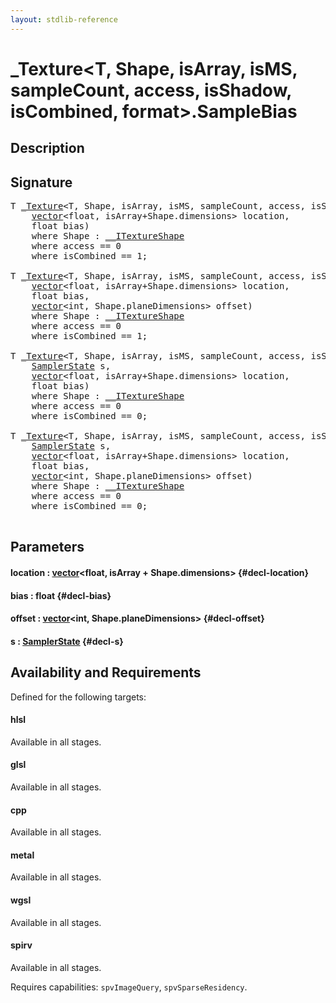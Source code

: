 ```yaml
---
layout: stdlib-reference
---
```


# \_Texture\<T, Shape, isArray, isMS, sampleCount, access, isShadow, isCombined, format\>\.SampleBias

## Description





## Signature 

<pre>
<span class="code_type">T</span> <a href="/stdlib-reference/types/Texture/index" class="code_type">_Texture</a>&lt;<span class="code_type">T</span>, Shape, isArray, isMS, sampleCount, access, isShadow, isCombined, format&gt;.<a href="/stdlib-reference/types/Texture/SampleBias">SampleBias</a>(
    <a href="/stdlib-reference/types/vector/index" class="code_type">vector</a>&lt;<span class="code_keyword">float</span>, isArray+Shape.dimensions&gt; <span class='code_param'>location</span>,
    <span class="code_keyword">float</span> <span class='code_param'>bias</span>)
    <span class='code_keyword'>where</span> Shape : <a href="/stdlib-reference/interfaces/ITextureShape/index" class="code_type">__ITextureShape</a>
    <span class='code_keyword'>where</span> access == 0
    <span class='code_keyword'>where</span> isCombined == 1;

<span class="code_type">T</span> <a href="/stdlib-reference/types/Texture/index" class="code_type">_Texture</a>&lt;<span class="code_type">T</span>, Shape, isArray, isMS, sampleCount, access, isShadow, isCombined, format&gt;.<a href="/stdlib-reference/types/Texture/SampleBias">SampleBias</a>(
    <a href="/stdlib-reference/types/vector/index" class="code_type">vector</a>&lt;<span class="code_keyword">float</span>, isArray+Shape.dimensions&gt; <span class='code_param'>location</span>,
    <span class="code_keyword">float</span> <span class='code_param'>bias</span>,
    <a href="/stdlib-reference/types/vector/index" class="code_type">vector</a>&lt;<span class="code_keyword">int</span>, Shape.planeDimensions&gt; <span class='code_param'>offset</span>)
    <span class='code_keyword'>where</span> Shape : <a href="/stdlib-reference/interfaces/ITextureShape/index" class="code_type">__ITextureShape</a>
    <span class='code_keyword'>where</span> access == 0
    <span class='code_keyword'>where</span> isCombined == 1;

<span class="code_type">T</span> <a href="/stdlib-reference/types/Texture/index" class="code_type">_Texture</a>&lt;<span class="code_type">T</span>, Shape, isArray, isMS, sampleCount, access, isShadow, isCombined, format&gt;.<a href="/stdlib-reference/types/Texture/SampleBias">SampleBias</a>(
    <a href="/stdlib-reference/types/SamplerState/index" class="code_type">SamplerState</a> <span class='code_param'>s</span>,
    <a href="/stdlib-reference/types/vector/index" class="code_type">vector</a>&lt;<span class="code_keyword">float</span>, isArray+Shape.dimensions&gt; <span class='code_param'>location</span>,
    <span class="code_keyword">float</span> <span class='code_param'>bias</span>)
    <span class='code_keyword'>where</span> Shape : <a href="/stdlib-reference/interfaces/ITextureShape/index" class="code_type">__ITextureShape</a>
    <span class='code_keyword'>where</span> access == 0
    <span class='code_keyword'>where</span> isCombined == 0;

<span class="code_type">T</span> <a href="/stdlib-reference/types/Texture/index" class="code_type">_Texture</a>&lt;<span class="code_type">T</span>, Shape, isArray, isMS, sampleCount, access, isShadow, isCombined, format&gt;.<a href="/stdlib-reference/types/Texture/SampleBias">SampleBias</a>(
    <a href="/stdlib-reference/types/SamplerState/index" class="code_type">SamplerState</a> <span class='code_param'>s</span>,
    <a href="/stdlib-reference/types/vector/index" class="code_type">vector</a>&lt;<span class="code_keyword">float</span>, isArray+Shape.dimensions&gt; <span class='code_param'>location</span>,
    <span class="code_keyword">float</span> <span class='code_param'>bias</span>,
    <a href="/stdlib-reference/types/vector/index" class="code_type">vector</a>&lt;<span class="code_keyword">int</span>, Shape.planeDimensions&gt; <span class='code_param'>offset</span>)
    <span class='code_keyword'>where</span> Shape : <a href="/stdlib-reference/interfaces/ITextureShape/index" class="code_type">__ITextureShape</a>
    <span class='code_keyword'>where</span> access == 0
    <span class='code_keyword'>where</span> isCombined == 0;

</pre>

## Parameters

#### location  : [vector](/stdlib-reference/types/vector/index)\<float, isArray + Shape\.dimensions\> {#decl-location}
#### bias  : float {#decl-bias}
#### offset  : [vector](/stdlib-reference/types/vector/index)\<int, Shape\.planeDimensions\> {#decl-offset}
#### s  : [SamplerState](/stdlib-reference/types/SamplerState/index) {#decl-s}

## Availability and Requirements

Defined for the following targets:

#### hlsl
Available in all stages.

#### glsl
Available in all stages.

#### cpp
Available in all stages.

#### metal
Available in all stages.

#### wgsl
Available in all stages.

#### spirv
Available in all stages.

Requires capabilities: `spvImageQuery`, `spvSparseResidency`.


